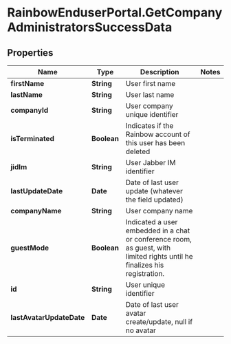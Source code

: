 # RainbowEnduserPortal.GetCompanyAdministratorsSuccessData

## Properties

Name | Type | Description | Notes
------------ | ------------- | ------------- | -------------
**firstName** | **String** | User first name | 
**lastName** | **String** | User last name | 
**companyId** | **String** | User company unique identifier | 
**isTerminated** | **Boolean** | Indicates if the Rainbow account of this user has been deleted | 
**jidIm** | **String** | User Jabber IM identifier | 
**lastUpdateDate** | **Date** | Date of last user update (whatever the field updated) | 
**companyName** | **String** | User company name | 
**guestMode** | **Boolean** | Indicated a user embedded in a chat or conference room, as guest, with limited rights until he finalizes his registration. | 
**id** | **String** | User unique identifier | 
**lastAvatarUpdateDate** | **Date** | Date of last user avatar create/update, null if no avatar | 


